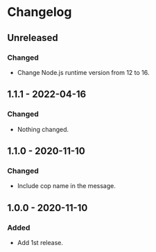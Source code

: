 # Changelog

## Unreleased

### Changed

- Change Node.js runtime version from 12 to 16.

## 1.1.1 - 2022-04-16

### Changed

- Nothing changed.

## 1.1.0 - 2020-11-10

### Changed

- Include cop name in the message.

## 1.0.0 - 2020-11-10

### Added

- Add 1st release.
